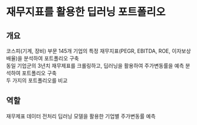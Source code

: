# 재무지표를 활용한 딥러닝 포트폴리오

## 개요
코스피(기계, 장비) 부문 145개 기업의 특정 재무지표(PEGR, EBITDA, ROE, 이자보상배율)을 분석하여 포트폴리오 구축<br>
동일 기업군의 3년치 재무제표를 크롤링하고, 딥러닝을 활용하여 주가변동률을 예측 분석하여 포트폴리오 구축<br>
두 가지의 포트폴리오를 비교

## 역할
재무제표 데이터 전처리
딥러닝 모델을 활용한 기업별 주가변동률 예측
